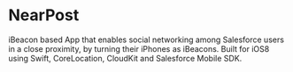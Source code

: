 # NearPost
iBeacon based App that enables social networking among Salesforce users in a close proximity, by turning their iPhones as iBeacons. Built for iOS8 using Swift, CoreLocation, CloudKit and Salesforce Mobile SDK.
